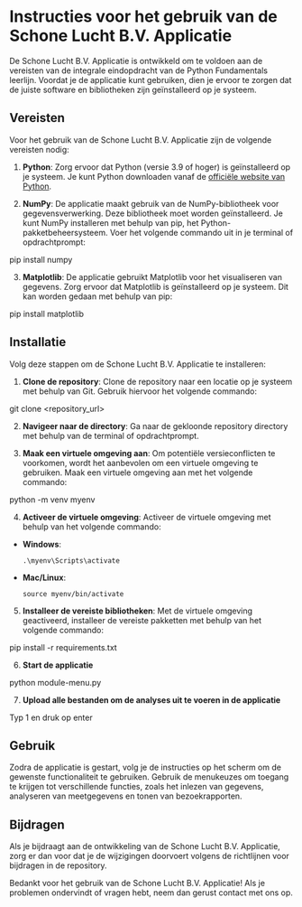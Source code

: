 # Instructies voor het gebruik van de Schone Lucht B.V. Applicatie

De Schone Lucht B.V. Applicatie is ontwikkeld om te voldoen aan de vereisten van de integrale eindopdracht van de Python Fundamentals leerlijn. Voordat je de applicatie kunt gebruiken, dien je ervoor te zorgen dat de juiste software en bibliotheken zijn geïnstalleerd op je systeem.

## Vereisten

Voor het gebruik van de Schone Lucht B.V. Applicatie zijn de volgende vereisten nodig:

1. **Python**: Zorg ervoor dat Python (versie 3.9 of hoger) is geïnstalleerd op je systeem. Je kunt Python downloaden vanaf de [officiële website van Python](https://www.python.org/downloads/).

2. **NumPy**: De applicatie maakt gebruik van de NumPy-bibliotheek voor gegevensverwerking. Deze bibliotheek moet worden geïnstalleerd. Je kunt NumPy installeren met behulp van pip, het Python-pakketbeheersysteem. Voer het volgende commando uit in je terminal of opdrachtprompt:

pip install numpy


3. **Matplotlib**: De applicatie gebruikt Matplotlib voor het visualiseren van gegevens. Zorg ervoor dat Matplotlib is geïnstalleerd op je systeem. Dit kan worden gedaan met behulp van pip:

pip install matplotlib

## Installatie

Volg deze stappen om de Schone Lucht B.V. Applicatie te installeren:

1. **Clone de repository**: Clone de repository naar een locatie op je systeem met behulp van Git. Gebruik hiervoor het volgende commando:

git clone <repository_url>

2. **Navigeer naar de directory**: Ga naar de gekloonde repository directory met behulp van de terminal of opdrachtprompt.

3. **Maak een virtuele omgeving aan**: Om potentiële versieconflicten te voorkomen, wordt het aanbevolen om een virtuele omgeving te gebruiken. Maak een virtuele omgeving aan met het volgende commando:

python -m venv myenv

4. **Activeer de virtuele omgeving**: Activeer de virtuele omgeving met behulp van het volgende commando:

- **Windows**:
  ```
  .\myenv\Scripts\activate
  ```

- **Mac/Linux**:
  ```
  source myenv/bin/activate
  ```

5. **Installeer de vereiste bibliotheken**: Met de virtuele omgeving geactiveerd, installeer de vereiste pakketten met behulp van het volgende commando:

pip install -r requirements.txt

6. **Start de applicatie**

python module-menu.py

7. **Upload alle bestanden om de analyses uit te voeren in de applicatie**

Typ 1 en druk op enter

## Gebruik

Zodra de applicatie is gestart, volg je de instructies op het scherm om de gewenste functionaliteit te gebruiken. Gebruik de menukeuzes om toegang te krijgen tot verschillende functies, zoals het inlezen van gegevens, analyseren van meetgegevens en tonen van bezoekrapporten.

## Bijdragen

Als je bijdraagt aan de ontwikkeling van de Schone Lucht B.V. Applicatie, zorg er dan voor dat je de wijzigingen doorvoert volgens de richtlijnen voor bijdragen in de repository.

Bedankt voor het gebruik van de Schone Lucht B.V. Applicatie! Als je problemen ondervindt of vragen hebt, neem dan gerust contact met ons op.
